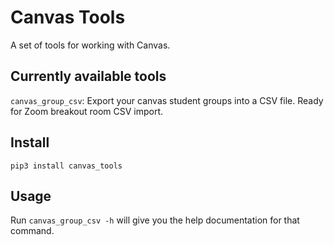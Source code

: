 # Canvas Tools
A set of tools for working with Canvas.

## Currently available tools

`canvas_group_csv`: Export your canvas student groups into a CSV file. Ready for Zoom breakout room CSV import.

## Install

`pip3 install canvas_tools`

## Usage

Run `canvas_group_csv -h` will give you the help documentation for that command.